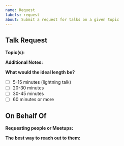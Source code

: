 ```yaml
---
name: Request
labels: request
about: Submit a request for talks on a given topic
---
```


## Talk Request

**Topic(s):**

**Additional Notes:**

**What would the ideal length be?**
- [ ] 5-15 minutes (lightning talk)
- [ ] 20-30 minutes
- [ ] 30-45 minutes
- [ ] 60 minutes or more

## On Behalf Of

**Requesting people or Meetups:**

**The best way to reach out to them:**

